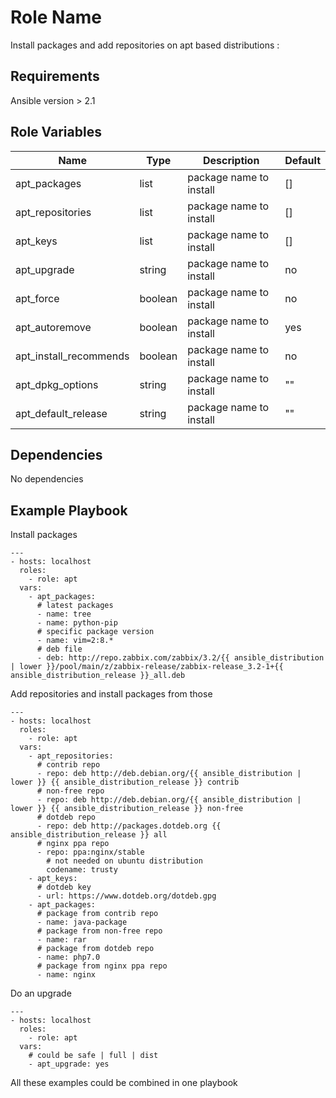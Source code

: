 Role Name
=========

Install packages and add repositories on apt based distributions :

Requirements
------------

Ansible version > 2.1

Role Variables
--------------

Name | Type | Description | Default
---------|----------|---------|---------
 apt_packages | list | package name to install | []
 apt_repositories | list | package name to install | []
 apt_keys | list | package name to install | []
 apt_upgrade | string | package name to install | no
 apt_force | boolean | package name to install | no
 apt_autoremove | boolean | package name to install | yes
 apt_install_recommends | boolean | package name to install | no
 apt_dpkg_options | string | package name to install | ""
 apt_default_release | string | package name to install | ""

Dependencies
------------

No dependencies

Example Playbook
----------------

Install packages

```
---
- hosts: localhost
  roles:
    - role: apt
  vars:
    - apt_packages:
      # latest packages
      - name: tree
      - name: python-pip
      # specific package version
      - name: vim=2:8.*
      # deb file
      - deb: http://repo.zabbix.com/zabbix/3.2/{{ ansible_distribution | lower }}/pool/main/z/zabbix-release/zabbix-release_3.2-1+{{ ansible_distribution_release }}_all.deb
```

Add repositories and install packages from those 

```
---
- hosts: localhost
  roles:
    - role: apt
  vars:
    - apt_repositories:
      # contrib repo
      - repo: deb http://deb.debian.org/{{ ansible_distribution | lower }} {{ ansible_distribution_release }} contrib
      # non-free repo
      - repo: deb http://deb.debian.org/{{ ansible_distribution | lower }} {{ ansible_distribution_release }} non-free
      # dotdeb repo
      - repo: deb http://packages.dotdeb.org {{ ansible_distribution_release }} all
      # nginx ppa repo
      - repo: ppa:nginx/stable
        # not needed on ubuntu distribution
        codename: trusty
    - apt_keys:
      # dotdeb key 
      - url: https://www.dotdeb.org/dotdeb.gpg
    - apt_packages:
      # package from contrib repo
      - name: java-package
      # package from non-free repo
      - name: rar
      # package from dotdeb repo
      - name: php7.0
      # package from nginx ppa repo
      - name: nginx
```

Do an upgrade

```
---
- hosts: localhost
  roles:
    - role: apt
  vars:
    # could be safe | full | dist
    - apt_upgrade: yes
```

All these examples could be combined in one playbook
